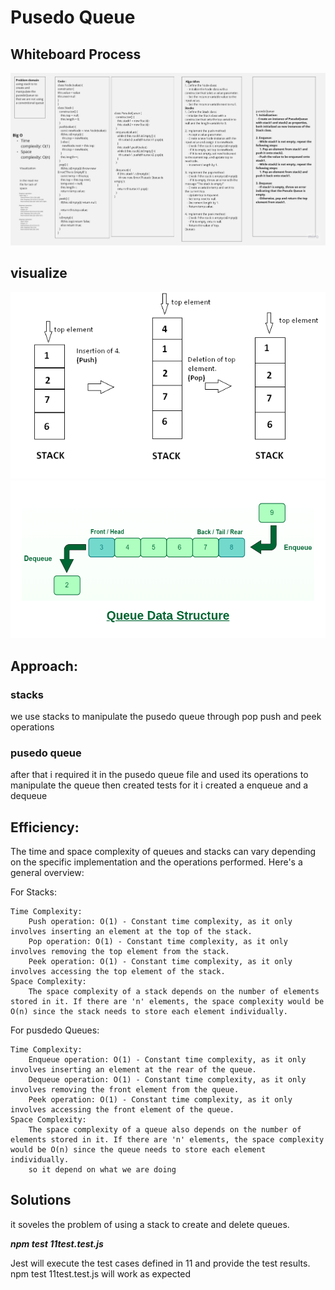 #  Pusedo Queue
## Whiteboard Process
![Example Image](./Product%20Roadmaps(12).jpg)
## visualize
![Example Image](./sss.png)
![Example Image](./Queue-Data-Structures.png)
## Approach:
### stacks

we use stacks to manipulate the pusedo queue through pop push and peek operations
### pusedo queue
after that i required it in the pusedo queue file and used its operations to manipulate the queue then created tests for it
i created a enqueue and a dequeue 
## Efficiency:

The time and space complexity of queues and stacks can vary depending on the specific implementation and the operations performed. Here's a general overview:

For Stacks:

    Time Complexity:
        Push operation: O(1) - Constant time complexity, as it only involves inserting an element at the top of the stack.
        Pop operation: O(1) - Constant time complexity, as it only involves removing the top element from the stack.
        Peek operation: O(1) - Constant time complexity, as it only involves accessing the top element of the stack.
    Space Complexity:
        The space complexity of a stack depends on the number of elements stored in it. If there are 'n' elements, the space complexity would be O(n) since the stack needs to store each element individually.

For pusdedo Queues:

    Time Complexity:
        Enqueue operation: O(1) - Constant time complexity, as it only involves inserting an element at the rear of the queue.
        Dequeue operation: O(1) - Constant time complexity, as it only involves removing the front element from the queue.
        Peek operation: O(1) - Constant time complexity, as it only involves accessing the front element of the queue.
    Space Complexity:
        The space complexity of a queue also depends on the number of elements stored in it. If there are 'n' elements, the space complexity would be O(n) since the queue needs to store each element individually.
        so it depend on what we are doing 
## Solutions 
it soveles the problem of using a stack to create and delete queues.


***npm test 11test.test.js***

Jest will execute the test cases defined in 11 and provide the test results.
npm test 11test.test.js  will work as expected